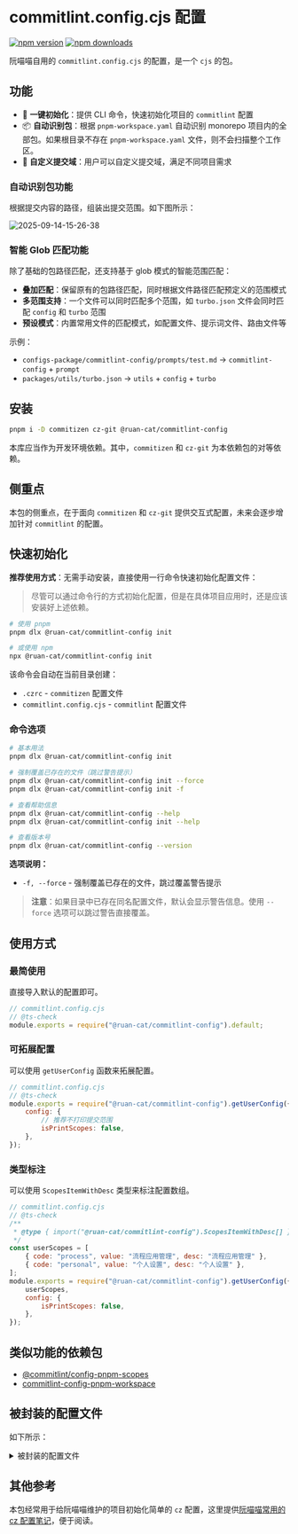 # commitlint.config.cjs 配置

<!-- automd:badges color="yellow" name="@ruan-cat/commitlint-config" -->

[![npm version](https://img.shields.io/npm/v/@ruan-cat/commitlint-config?color=yellow)](https://npmjs.com/package/@ruan-cat/commitlint-config)
[![npm downloads](https://img.shields.io/npm/dm/@ruan-cat/commitlint-config?color=yellow)](https://npm.chart.dev/@ruan-cat/commitlint-config)

<!-- /automd -->

阮喵喵自用的 `commitlint.config.cjs` 的配置，是一个 `cjs` 的包。

## 功能

- 🚀 **一键初始化**：提供 CLI 命令，快速初始化项目的 `commitlint` 配置
- 📦 **自动识别包**：根据 `pnpm-workspace.yaml` 自动识别 monorepo 项目内的全部包。如果根目录不存在 `pnpm-workspace.yaml` 文件，则不会扫描整个工作区。
- 🎯 **自定义提交域**：用户可以自定义提交域，满足不同项目需求

### 自动识别包功能

根据提交内容的路径，组装出提交范围。如下图所示：

![2025-09-14-15-26-38](https://s2.loli.net/2025/09/14/9bYhej5cNnBPzdA.png)

### 智能 Glob 匹配功能

除了基础的包路径匹配，还支持基于 glob 模式的智能范围匹配：

- **叠加匹配**：保留原有的包路径匹配，同时根据文件路径匹配预定义的范围模式
- **多范围支持**：一个文件可以同时匹配多个范围，如 `turbo.json` 文件会同时匹配 `config` 和 `turbo` 范围
- **预设模式**：内置常用文件的匹配模式，如配置文件、提示词文件、路由文件等

示例：

- `configs-package/commitlint-config/prompts/test.md` → `commitlint-config` + `prompt`
- `packages/utils/turbo.json` → `utils` + `config` + `turbo`

## 安装

```bash
pnpm i -D commitizen cz-git @ruan-cat/commitlint-config
```

本库应当作为开发环境依赖。其中，`commitizen` 和 `cz-git` 为本依赖包的对等依赖。

## 侧重点

本包的侧重点，在于面向 `commitizen` 和 `cz-git` 提供交互式配置，未来会逐步增加针对 `commitlint` 的配置。

## 快速初始化

**推荐使用方式**：无需手动安装，直接使用一行命令快速初始化配置文件：

> 尽管可以通过命令行的方式初始化配置，但是在具体项目应用时，还是应该安装好上述依赖。

```bash
# 使用 pnpm
pnpm dlx @ruan-cat/commitlint-config init

# 或使用 npm
npx @ruan-cat/commitlint-config init
```

该命令会自动在当前目录创建：

- `.czrc` - `commitizen` 配置文件
- `commitlint.config.cjs` - `commitlint` 配置文件

### 命令选项

```bash
# 基本用法
pnpm dlx @ruan-cat/commitlint-config init

# 强制覆盖已存在的文件（跳过警告提示）
pnpm dlx @ruan-cat/commitlint-config init --force
pnpm dlx @ruan-cat/commitlint-config init -f

# 查看帮助信息
pnpm dlx @ruan-cat/commitlint-config --help
pnpm dlx @ruan-cat/commitlint-config init --help

# 查看版本号
pnpm dlx @ruan-cat/commitlint-config --version
```

**选项说明：**

- `-f, --force` - 强制覆盖已存在的文件，跳过覆盖警告提示

> **注意**：如果目录中已存在同名配置文件，默认会显示警告信息。使用 `--force` 选项可以跳过警告直接覆盖。

## 使用方式

### 最简使用

直接导入默认的配置即可。

```js
// commitlint.config.cjs
// @ts-check
module.exports = require("@ruan-cat/commitlint-config").default;
```

### 可拓展配置

可以使用 `getUserConfig` 函数来拓展配置。

<!-- automd:file src="./templates/commitlint.config.cjs" code -->

```cjs [commitlint.config.cjs]
// commitlint.config.cjs
// @ts-check
module.exports = require("@ruan-cat/commitlint-config").getUserConfig({
	config: {
		// 推荐不打印提交范围
		isPrintScopes: false,
	},
});
```

<!-- /automd -->

### 类型标注

可以使用 `ScopesItemWithDesc` 类型来标注配置数组。

```js
// commitlint.config.cjs
// @ts-check
/**
 * @type { import("@ruan-cat/commitlint-config").ScopesItemWithDesc[] }
 */
const userScopes = [
	{ code: "process", value: "流程应用管理", desc: "流程应用管理" },
	{ code: "personal", value: "个人设置", desc: "个人设置" },
];
module.exports = require("@ruan-cat/commitlint-config").getUserConfig({
	userScopes,
	config: {
		isPrintScopes: false,
	},
});
```

## 类似功能的依赖包

- [@commitlint/config-pnpm-scopes](https://npm.im/@commitlint/config-pnpm-scopes)
- [commitlint-config-pnpm-workspace](https://npm.im/commitlint-config-pnpm-workspace)

## 被封装的配置文件

如下所示：

<details>

<summary>
被封装的配置文件
</summary>

<!-- prettier-ignore-start -->
<!-- automd:file src="./src/config.ts" code -->

```ts [config.ts]
import { type UserConfig } from "cz-git";
import { convertCommitTypesToCzGitFormat, getScopes, getTypes } from "./utils.ts";
import { getDefaultScope } from "./get-default-scope.ts";

/**
 * @description
 * 这个配置文件不能使用ts格式 ts不被支持
 *
 * 该配置没有 scopes 范围
 *
 * @see https://cz-git.qbb.sh/zh/config/#中英文对照模板
 * @see https://cz-git.qbb.sh/zh/recipes/#
 */
export const config: UserConfig = {
	/**
	 * @see https://blog.csdn.net/gitblog_00135/article/details/150699293
	 * @see https://commitlint.js.org/#/reference-rules
	 */
	rules: {
		// 提交类型做报错
		"type-enum": [2, "always", getTypes()],

		// 提交范围做警告
		"scope-enum": [1, "always", getScopes()],
	},

	prompt: {
		alias: { fd: "docs: fix typos" },

		messages: {
			type: "选择你要提交的类型 :",
			scope: "选择一个提交范围（可选）:",
			customScope: "请输入自定义的提交范围 :",
			subject: "填写简短精炼的变更描述 :\n",
			body: '填写更加详细的变更描述（可选）。使用 "|" 换行 :\n',
			breaking: '列举非兼容性重大的变更（可选）。使用 "|" 换行 :\n',
			footerPrefixesSelect: "选择关联issue前缀（可选）:",
			customFooterPrefix: "输入自定义issue前缀 :",
			footer: "列举关联issue (可选) 例如: #31, #I3244 :\n",
			confirmCommit: "是否提交或修改commit ?",
		},

		/**
		 * 基于monorepo内项目，决定提交范围域
		 *
		 * 该配置可以用 getUserConfig 函数设置
		 */
		// scopes,

		// https://cz-git.qbb.sh/zh/recipes/#多选模式
		enableMultipleScopes: true,
		scopeEnumSeparator: ",",

		allowCustomScopes: true,
		allowEmptyScopes: true,
		customScopesAlign: "bottom",
		customScopesAlias: "custom",
		emptyScopesAlias: "empty",

		types: convertCommitTypesToCzGitFormat(),
		useEmoji: true,
		emojiAlign: "center",
		useAI: false,
		aiNumber: 1,
		themeColorCode: "",

		upperCaseSubject: false,
		/** 允许使用破坏性变更的标记 */
		markBreakingChangeMode: true,
		allowBreakingChanges: ["feat", "fix"],
		breaklineNumber: 100,
		breaklineChar: "|",
		skipQuestions: [],
		issuePrefixes: [
			// 如果使用 gitee 作为开发管理
			{ value: "link", name: "link:     链接 ISSUES 进行中" },
			{ value: "closed", name: "closed:   标记 ISSUES 已完成" },
		],
		customIssuePrefixAlign: "top",
		emptyIssuePrefixAlias: "skip",
		customIssuePrefixAlias: "custom",
		allowCustomIssuePrefix: true,
		allowEmptyIssuePrefix: true,
		confirmColorize: true,
		scopeOverrides: undefined,
		defaultBody: "",
		defaultIssues: "",
		defaultScope: getDefaultScope() || "",
		defaultSubject: "",
	},
};
```

<!-- /automd -->
<!-- prettier-ignore-end -->

## 提交类型 commit-types.ts

<!-- automd:file src="./src/commit-types.ts" code -->

```ts [commit-types.ts]
import { CommitType } from "./type.ts";

export const commitTypes: CommitType[] = [
	{
		emoji: "✨",
		type: "feat",
		description: "新增功能 | A new feature",
	},
	{
		emoji: "🐞",
		type: "fix",
		description: "修复缺陷 | A bug fix",
	},
	{
		emoji: "📃",
		type: "docs",
		description: "文档更新 | Documentation only changes",
	},
	{
		emoji: "📦",
		type: "deps",
		description: "依赖更新",
	},
	{
		emoji: "🧪",
		type: "test",
		description: "测试相关 | Adding missing tests or correcting existing tests",
	},
	{
		emoji: "🔧",
		type: "build",
		description: "构建相关 | Changes that affect the build system or external dependencies",
	},
	{
		emoji: "🐎",
		type: "ci",
		description: "持续集成 | Changes to our CI configuration files and scripts",
	},
	{
		emoji: "📢",
		type: "publish",
		description: "发包 | 依赖包发布版本。",
	},
	{
		emoji: "🦄",
		type: "refactor",
		description: "代码重构 | A code change that neither fixes a bug nor adds a feature",
	},
	{
		emoji: "🎈",
		type: "perf",
		description: "性能提升 | A code change that improves performance",
	},
	{
		emoji: "🎉",
		type: "init",
		description: "初始化 | 项目初始化。",
	},
	{
		emoji: "⚙️",
		type: "config",
		description: "更新配置 | 配置更新。通用性的配置更新。",
	},
	{
		emoji: "🐳",
		type: "chore",
		description: "其他修改 | Other changes that do not modify src or test files",
	},
	{
		emoji: "↩",
		type: "revert",
		description: "回退代码 | Revert to a commit",
	},
	{
		emoji: "🗑",
		type: "del",
		description: "删除垃圾 | 删除无意义的东西，注释，文件，代码段等。",
	},
	{
		emoji: "🌐",
		type: "i18n",
		description: "国际化 | 专门设置国际化的翻译文本。",
	},
	{
		emoji: "🌈",
		type: "style",
		description: "代码格式 | Changes that do not affect the meaning of the code",
	},
	{
		emoji: "🤔",
		type: "save-file",
		description:
			"保存文件 | 文件保存类型。仅仅是为了保存文件。有时候会需要紧急提交，并快速切换分支。此时就需要提交代码。并保存文件。",
	},
	// 暂不需要该提交类型。
	// {
	// 	emoji: "✋",
	// 	type: "main-pull-update",
	// 	description: "主分支拉取更新 | 主分支拉取更新。",
	// },
	// {
	// 	emoji: "⏩",
	// 	type: "mark-progress",
	// 	description: "标记进度 | 标记进度。",
	// },
];
```

<!-- /automd -->

## 常用提交范围 common-scopes.ts

<!-- automd:file src="./src/common-scopes.ts" code -->

```ts [common-scopes.ts]
/**
 * 用户自己额外配置的范围项 拆分出表述文本的配置项
 * @description
 */
export type ScopesItemWithDesc = {
	/** 输入时的提示词 */
	code: string;

	/**
	 * 最终显示在 git commit 的文本
	 * @description
	 * 即 git commit 的 scope 值。
	 */
	value: string;

	/** 表述文本 */
	desc: string;

	/**
	 * 生成git提交范围用的 glob 匹配路径
	 * @description
	 * 如果 glob 存在，则表示该范围的提交范围，会根据 glob 的匹配结果，进行范围的合并。
	 */
	glob?: string[];
};

/**
 * 常用的范围配置
 * @description
 * 该配置是为了提供更多的范围配置，以便于更好的管理提交范围。
 *
 * 这里罗列一些高频更改配置的文件，并定位为专门的提交范围。
 *
 * 这些配置范围，大多数是从具体项目中 不断提炼出来的常用范围
 */
export const commonScopes: ScopesItemWithDesc[] = [
	{
		code: "config",
		value: "config",
		desc: "各种配置文件",
		glob: [
			"**/*.config.js",
			"**/*.config.ts",
			"**/*.config.cjs",
			"**/*.config.mjs",
			"**/*.config.json",
			".config/**",
			"**/turbo.json",
		],
	},
	{
		code: "turbo",
		value: "turbo",
		desc: "任务调度器",
		glob: ["**/turbo.json"],
	},
	{
		code: "root",
		value: "root",
		desc: "根目录",
	},
	{
		code: "package.json",
		value: "package.json",
		desc: "包配置",
		glob: ["**/package.json", "pnpm-workspace.yaml"],
	},
	{
		code: "vite.config.js/ts",
		value: "vite",
		desc: "vite打包工具配置",
		glob: ["**/vite.config.js", "**/vite.config.ts"],
	},
	{
		code: "vitepress",
		value: "文档配置",
		desc: "vitepress文档工具配置",
		glob: ["**/.vitepress/config.mts", "**/.vitepress/theme/index.ts"],
	},
	{
		code: "commitlint.config.cjs",
		value: "commitlint",
		desc: "cz配置，即git提交工具的配置",
		glob: ["**/commitlint.config.cjs"],
	},
	{
		code: "tsconfig",
		value: "tsc",
		desc: "typescript项目配置",
		glob: ["**/tsconfig*.json"],
	},
	{
		code: "router",
		value: "router",
		desc: "路由配置",
		glob: ["**/router/**/*.ts", "**/routers/**/*.ts"],
	},
	{
		code: "vscode/settings.json",
		value: "vsc",
		desc: "vscode配置",
		glob: ["**/.vscode/**"],
	},
	{
		code: "i18n",
		value: "i18n",
		desc: "国际化",
		// TODO: 国际化配置的 glob 匹配路径。 需要先去看看 i18n 常见的路径配置才能得知。
		// glob: ["**/i18n/**"],
	},
	{
		code: "prompt",
		value: "prompt",
		desc: "提示词。特指和AI协作使用的提示词文件。",
		glob: ["**/prompts/**/*.md", ".github/prompts/**/*.md"],
	},
	{
		code: "api",
		value: "api",
		desc: "API接口",
	},
	{
		code: "claude",
		value: "claude",
		desc: "claude code的配置。特指在claude code生成或使用的文件。包括配置、提示词、代理、记忆文件等。",
		glob: ["**/.claude/**", "CLAUDE.md"],
	},
];
```

<!-- /automd -->

</details>

## 其他参考

本包经常用于给阮喵喵维护的项目初始化简单的 `cz` 配置，这里提供[阮喵喵常用的 cz 配置笔记](https://notes.ruan-cat.com/cz)，便于阅读。
